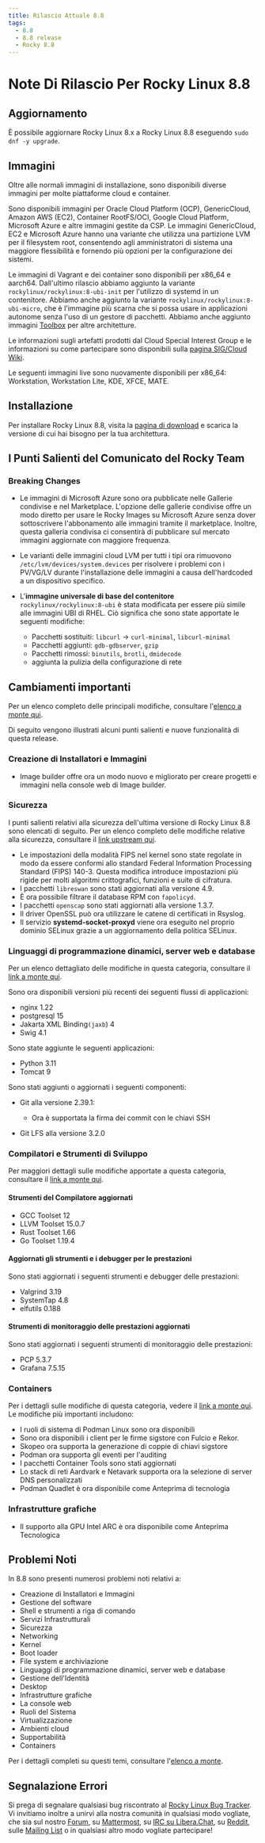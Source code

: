 ```yaml
---
title: Rilascio Attuale 8.8
tags:
  - 8.8
  - 8.8 release
  - Rocky 8.8
---
```


# Note Di Rilascio Per Rocky Linux 8.8

## Aggiornamento

È possibile aggiornare Rocky Linux 8.x a Rocky Linux 8.8 eseguendo `sudo dnf -y upgrade`.

## Immagini

Oltre alle normali immagini di installazione, sono disponibili diverse immagini per molte piattaforme cloud e container.

Sono disponibili immagini per Oracle Cloud Platform (OCP), GenericCloud, Amazon AWS (EC2), Container RootFS/OCI, Google Cloud Platform, Microsoft Azure e altre immagini gestite da CSP. Le immagini GenericCloud, EC2 e Microsoft Azure hanno una variante che utilizza una partizione LVM per il filesystem root, consentendo agli amministratori di sistema una maggiore flessibilità e fornendo più opzioni per la configurazione dei sistemi.

Le immagini di Vagrant e dei container sono disponibili per x86_64 e aarch64. Dall'ultimo rilascio abbiamo aggiunto la variante `rockylinux/rockylinux:8-ubi-init` per l'utilizzo di systemd in un contenitore. Abbiamo anche aggiunto la variante `rockylinux/rockylinux:8-ubi-micro`, che è l'immagine più scarna che si possa usare in applicazioni autonome senza l'uso di un gestore di pacchetti. Abbiamo anche aggiunto immagini [Toolbox](https://containertoolbx.org/) per altre architetture.

Le informazioni sugli artefatti prodotti dal Cloud Special Interest Group e le informazioni su come partecipare sono disponibili sulla [pagina SIG/Cloud Wiki](https://sig-cloud.rocky.page/).

Le seguenti immagini live sono nuovamente disponibili per x86_64: Workstation, Workstation Lite, KDE, XFCE, MATE.

## Installazione

Per installare Rocky Linux 8.8, visita la [pagina di download](https://rockylinux.org/download/) e scarica la versione di cui hai bisogno per la tua architettura.

## I Punti Salienti del Comunicato del Rocky Team

### Breaking Changes

* Le immagini di Microsoft Azure sono ora pubblicate nelle Gallerie condivise e nel Marketplace. L'opzione delle gallerie condivise offre un modo diretto per usare le Rocky Images su Microsoft Azure senza dover sottoscrivere l'abbonamento alle immagini tramite il marketplace. Inoltre, questa galleria condivisa ci consentirà di pubblicare sul mercato immagini aggiornate con maggiore frequenza.
* Le varianti delle immagini cloud LVM per tutti i tipi ora rimuovono `/etc/lvm/devices/system.devices` per risolvere i problemi con i PV/VG/LV durante l'installazione delle immagini a causa dell'hardcoded a un dispositivo specifico.
* L'**immagine universale di base del contenitore** `rockylinux/rockylinux:8-ubi` è stata modificata per essere più simile alle immagini UBI di RHEL. Ciò significa che sono state apportate le seguenti modifiche:

    * Pacchetti sostituiti: `libcurl` -&gt; `curl-minimal`, `libcurl-minimal`
    * Pacchetti aggiunti: `gdb-gdbserver`, `gzip`
    * Pacchetti rimossi: `binutils`, `brotli`, `dmidecode`
    * aggiunta la pulizia della configurazione di rete

## Cambiamenti importanti

Per un elenco completo delle principali modifiche, consultare l'[elenco a monte qui](https://access.redhat.com/documentation/en-us/red_hat_enterprise_linux/8/html/8.8_release_notes/overview#overview-major-changes).

Di seguito vengono illustrati alcuni punti salienti e nuove funzionalità di questa release.

### Creazione di Installatori e Immagini

* Image builder offre ora un modo nuovo e migliorato per creare progetti e immagini nella console web di Image builder.

### Sicurezza

I punti salienti relativi alla sicurezza dell'ultima versione di Rocky Linux 8.8 sono elencati di seguito. Per un elenco completo delle modifiche relative alla sicurezza, consultare il [link upstream qui](https://access.redhat.com/documentation/en-us/red_hat_enterprise_linux/8/html/8.8_release_notes/new-features#new-features-security).

* Le impostazioni della modalità FIPS nel kernel sono state regolate in modo da essere conformi allo standard Federal Information Processing Standard (FIPS) 140-3. Questa modifica introduce impostazioni più rigide per molti algoritmi crittografici, funzioni e suite di cifratura.
* I pacchetti `libreswan` sono stati aggiornati alla versione 4.9.
* È ora possibile filtrare il database RPM con `fapolicyd`.
* I pacchetti `openscap` sono stati aggiornati alla versione 1.3.7.
* Il driver OpenSSL può ora utilizzare le catene di certificati in Rsyslog.
* Il servizio **systemd-socket-proxyd** viene ora eseguito nel proprio dominio SELinux grazie a un aggiornamento della politica SELinux.

### Linguaggi di programmazione dinamici, server web e database

Per un elenco dettagliato delle modifiche in questa categoria, consultare il [link a monte qui](https://access.redhat.com/documentation/en-us/red_hat_enterprise_linux/8/html/8.8_release_notes/new-features#new-features-dynamic-programming-languages-web-and-database-servers).

Sono ora disponibili versioni più recenti dei seguenti flussi di applicazioni:

* nginx 1.22
* postgresql 15
* Jakarta XML Binding`(jaxb`) 4
* Swig 4.1

Sono state aggiunte le seguenti applicazioni:

* Python 3.11
* Tomcat 9

Sono stati aggiunti o aggiornati i seguenti componenti:

* Git alla versione 2.39.1:

    * Ora è supportata la firma dei commit con le chiavi SSH

* Git LFS alla versione 3.2.0

### Compilatori e Strumenti di Sviluppo

Per maggiori dettagli sulle modifiche apportate a questa categoria, consultare il [link a monte qui](https://access.redhat.com/documentation/en-us/red_hat_enterprise_linux/8/html/8.8_release_notes/new-features#new-features-compilers-and-development-tools).

#### Strumenti del Compilatore aggiornati

* GCC Toolset 12
* LLVM Toolset 15.0.7
* Rust Toolset 1.66
* Go Toolset 1.19.4

#### Aggiornati gli strumenti e i debugger per le prestazioni

Sono stati aggiornati i seguenti strumenti e debugger delle prestazioni:

* Valgrind 3.19
* SystemTap 4.8
* elfutils 0.188

#### Strumenti di monitoraggio delle prestazioni aggiornati

Sono stati aggiornati i seguenti strumenti di monitoraggio delle prestazioni:

* PCP 5.3.7
* Grafana 7.5.15

### Containers

Per i dettagli sulle modifiche di questa categoria, vedere il [link a monte qui](https://access.redhat.com/documentation/en-us/red_hat_enterprise_linux/8/html/8.8_release_notes/new-features#new-features-containers). Le modifiche più importanti includono:

* I ruoli di sistema di Podman Linux sono ora disponibili
* Sono ora disponibili i client per le firme sigstore con Fulcio e Rekor.
* Skopeo ora supporta la generazione di coppie di chiavi sigstore
* Podman ora supporta gli eventi per l'auditing
* I pacchetti Container Tools sono stati aggiornati
* Lo stack di reti Aardvark e Netavark supporta ora la selezione di server DNS personalizzati
* Podman Quadlet è ora disponibile come Anteprima di tecnologia

### Infrastrutture grafiche

* Il supporto alla GPU Intel ARC è ora disponibile come Anteprima Tecnologica

## Problemi Noti

In 8.8 sono presenti numerosi problemi noti relativi a:

* Creazione di Installatori e Immagini
* Gestione del software
* Shell e strumenti a riga di comando
* Servizi Infrastrutturali
* Sicurezza
* Networking
* Kernel
* Boot loader
* File system e archiviazione
* Linguaggi di programmazione dinamici, server web e database
* Gestione dell'Identità
* Desktop
* Infrastrutture grafiche
* La console web
* Ruoli del Sistema
* Virtualizzazione
* Ambienti cloud
* Supportabilità
* Containers

Per i dettagli completi su questi temi, consultare l'[elenco a monte](https://access.redhat.com/documentation/en-us/red_hat_enterprise_linux/8/html/8.8_release_notes/known-issues).

## Segnalazione Errori

Si prega di segnalare qualsiasi bug riscontrato al [Rocky Linux Bug Tracker](https://bugs.rockylinux.org/). Vi invitiamo inoltre a unirvi alla nostra comunità in qualsiasi modo vogliate, che sia sul nostro [Forum](https://forums.rockylinux.org), su [Mattermost](https://chat.rockylinux.org), su [IRC su Libera.Chat](irc://irc.liberachat/rockylinux), su [Reddit](https://reddit.com/r/rockylinux), sulle [Mailing List](https://lists.resf.org) o in qualsiasi altro modo vogliate partecipare!
